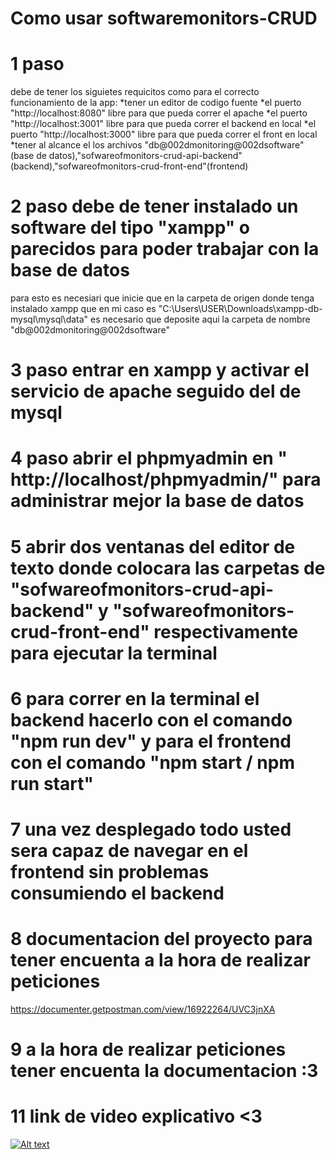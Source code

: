 # Como usar softwaremonitors-CRUD
# 1 paso

debe de tener los siguietes requicitos como para el correcto funcionamiento de la app:
*tener un editor de codigo fuente
*el puerto "http://localhost:8080" libre para que pueda correr el apache
*el puerto "http://localhost:3001" libre para que pueda correr el backend en local
*el puerto "http://localhost:3000" libre para que pueda correr el front en local
*tener al alcance el los archivos "db@002dmonitoring@002dsoftware"(base de datos),"sofwareofmonitors-crud-api-backend"(backend),"sofwareofmonitors-crud-front-end"(frontend)

# 2 paso debe de tener instalado un software del tipo "xampp" o parecidos para poder trabajar con la base de datos

para esto es necesiari que inicie que en la carpeta de origen donde tenga instalado xampp que en mi caso es "C:\Users\USER\Downloads\xampp-db-mysql\mysql\data" es necesario que deposite aqui la carpeta de nombre "db@002dmonitoring@002dsoftware"

# 3 paso entrar en xampp y activar el servicio de apache seguido del de mysql

# 4 paso abrir el phpmyadmin en " http://localhost/phpmyadmin/" para administrar mejor la base de datos
# 5 abrir dos ventanas del editor de texto donde colocara las carpetas de "sofwareofmonitors-crud-api-backend" y "sofwareofmonitors-crud-front-end" respectivamente para ejecutar la terminal

# 6 para correr en la terminal el backend hacerlo con el comando "npm run dev" y para el frontend con el comando "npm start / npm run start"
# 7 una vez desplegado todo usted sera capaz de navegar en el frontend sin problemas consumiendo el backend

# 8 documentacion del proyecto para tener encuenta a la hora de realizar peticiones
https://documenter.getpostman.com/view/16922264/UVC3jnXA

# 9 a la hora de realizar peticiones tener encuenta la documentacion :3

# 11 link de video explicativo <3

[![Alt text](https://img.youtube.com/vi/_2hqYrZj3e4/0.jpg)](https://www.youtube.com/watch?v=_2hqYrZj3e4)


